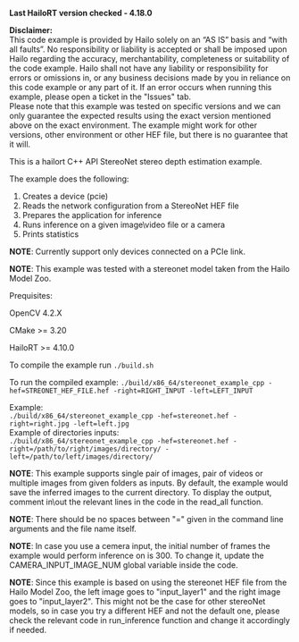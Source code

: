 **Last HailoRT version checked - 4.18.0**

**Disclaimer:** <br />
This code example is provided by Hailo solely on an “AS IS” basis and “with all faults”. No responsibility or liability is accepted or shall be imposed upon Hailo regarding the accuracy, merchantability, completeness or suitability of the code example. Hailo shall not have any liability or responsibility for errors or omissions in, or any business decisions made by you in reliance on this code example or any part of it. If an error occurs when running this example, please open a ticket in the "Issues" tab.<br />
Please note that this example was tested on specific versions and we can only guarantee the expected results using the exact version mentioned above on the exact environment. The example might work for other versions, other environment or other HEF file, but there is no guarantee that it will.


This is a hailort C++ API StereoNet stereo depth estimation example.

The example does the following:

1. Creates a device (pcie)
2. Reads the network configuration from a StereoNet HEF file
3. Prepares the application for inference
4. Runs inference on a given image\video file or a camera
5. Prints statistics

**NOTE**: Currently support only devices connected on a PCIe link.

**NOTE**: This example was tested with a stereonet model taken from the Hailo Model Zoo.


Prequisites:

OpenCV 4.2.X

CMake >= 3.20

HailoRT >= 4.10.0


To compile the example run `./build.sh`

To run the compiled example:
`./build/x86_64/stereonet_example_cpp -hef=STREONET_HEF_FILE.hef -right=RIGHT_INPUT -left=LEFT_INPUT`

Example:<br />
`./build/x86_64/stereonet_example_cpp -hef=stereonet.hef -right=right.jpg -left=left.jpg`<br />
Example of directories inputs:<br />
`./build/x86_64/stereonet_example_cpp -hef=stereonet.hef -right=/path/to/right/images/directory/ -left=/path/to/left/images/directory/`


**NOTE**: This example supports single pair of images, pair of videos or multiple images from given folders as inputs. By default, the example would save the inferred images to the current directory. To display the output, comment in\out the relevant lines in the code in the read_all function.

**NOTE**: There should be no spaces between "=" given in the command line arguments and the file name itself.

**NOTE**: In case you use a cemera input, the initial number of frames the example would perform inference on is 300. To change it, update the CAMERA_INPUT_IMAGE_NUM global variable inside the code. 

**NOTE**: Since this example is based on using the stereonet HEF file from the Hailo Model Zoo, the left image goes to "input_layer1" and the right image goes to "input_layer2". This might not be the case for other stereoNet models, so in case you try a different HEF and not the default one, please check the relevant code in run_inference function and change it accordingly if needed. 

